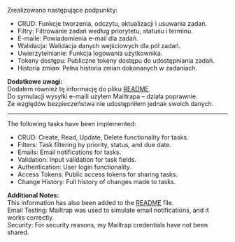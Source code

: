 Zrealizowano następujące podpunkty:

- CRUD: Funkcje tworzenia, odczytu, aktualizacji i usuwania zadań.
- Filtry: Filtrowanie zadań według priorytetu, statusu i terminu.
- E-maile: Powiadomienia e-mail dla zadań.
- Walidacja: Walidacja danych wejściowych dla pól zadań.
- Uwierzytelnianie: Funkcja logowania użytkownika.
- Tokeny dostępu: Publiczne tokeny dostępu do udostępniania zadań.
- Historia zmian: Pełna historia zmian dokonanych w zadaniach.

**Dodatkowe uwagi:**   
Dodałem również tę informację do pliku [README](./README.md).  
Do symulacji wysyłki e-maili użyłem Mailtrapa – działa poprawnie.  
Ze względów bezpieczeństwa nie udostępniłem jednak swoich danych.  

----------------------------------------------------------------
The following tasks have been implemented:

- CRUD: Create, Read, Update, Delete functionality for tasks.
- Filters: Task filtering by priority, status, and due date.
- Emails: Email notifications for tasks.
- Validation: Input validation for task fields.
- Authentication: User login functionality.
- Access Tokens: Public access tokens for sharing tasks.
- Change History: Full history of changes made to tasks.

**Additional Notes:**  
This information has also been added to the [README](./README.md) file.  
Email Testing: Mailtrap was used to simulate email notifications, and it works correctly.  
Security: For security reasons, my Mailtrap credentials have not been shared.